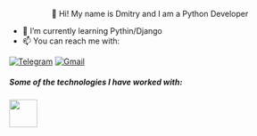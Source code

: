 <p align="center">
  👋 Hi! My name is Dmitry and I am a Python Developer 
</p>

- :seedling: I’m currently learning Pythin/Django
- :mailbox: You can reach me with:

[![Telegram](https://img.shields.io/badge/-TELEGRAM-2CA5E0?style=for-the-badge&logo=telegram&logoColor=white)](https://t.me/Khomy_doo_lin) 
[![Gmail](https://img.shields.io/badge/-GMAIL-D14836?style=for-the-badge&logo=gmail&logoColor=white)](mailto:vanomas09@gmail.com)


##### Some of the technologies I have worked with:

<code><a href="https://www.python.org/" target="_blank"><img height="50" src="https://upload.wikimedia.org/wikipedia/commons/f/f8/Python_logo_and_wordmark.svg"></a></code>
